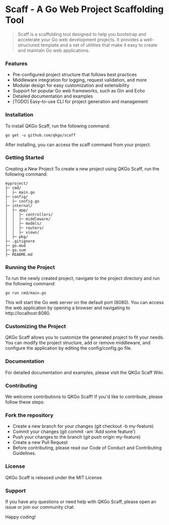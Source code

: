 # Scaff - A Go Web Project Scaffolding Tool

> Scaff is a scaffolding tool designed to help you bootstrap and accelerate your Go web development projects. It provides a well-structured template and a set of utilities that make it easy to create and maintain Go web applications.

### Features
- Pre-configured project structure that follows best practices
- Middleware integration for logging, request validation, and more
- Modular design for easy customization and extensibility
- Support for popular Go web frameworks, such as Gin and Echo
- Detailed documentation and examples
- [TODO] Easy-to-use CLI for project generation and management

### Installation
To install QKGo Scaff, run the following command:

```shell
go get -u github.com/qkgo/scaff
```
After installing, you can access the scaff command from your project.

### Getting Started
Creating a New Project
To create a new project using QKGo Scaff, run the following command:

```shell
myproject/
├─ cmd/
│  ├─ main.go
├─ config/
│  ├─ config.go
├─ internal/
│  ├─ app/
│  │  ├─ controllers/
│  │  ├─ middleware/
│  │  ├─ models/
│  │  ├─ routers/
│  │  ├─ views/
│  ├─ pkg/
├─ .gitignore
├─ go.mod
├─ go.sum
├─ README.md
```
### Running the Project
To run the newly created project, navigate to the project directory and run the following command:
```shell
go run cmd/main.go
```
This will start the Go web server on the default port (8080). You can access the web application by opening a browser and navigating to http://localhost:8080.

### Customizing the Project
QKGo Scaff allows you to customize the generated project to fit your needs. You can modify the project structure, add or remove middleware, and configure the application by editing the config/config.go file.

### Documentation
For detailed documentation and examples, please visit the QKGo Scaff Wiki.

### Contributing
We welcome contributions to QKGo Scaff! If you'd like to contribute, please follow these steps:

### Fork the repository
- Create a new branch for your changes (git checkout -b my-feature)
- Commit your changes (git commit -am 'Add some feature')
- Push your changes to the branch (git push origin my-feature)
- Create a new Pull Request
- Before contributing, please read our Code of Conduct and Contributing Guidelines.

### License
QKGo Scaff is released under the MIT License.

### Support
If you have any questions or need help with QKGo Scaff, please open an issue or join our community chat.

Happy coding!

